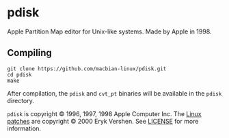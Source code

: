 # pdisk
Apple Partition Map editor for Unix-like systems. Made by Apple in 1998.

## Compiling
```
git clone https://github.com/macbian-linux/pdisk.git
cd pdisk
make
```
After compilation, the `pdisk` and `cvt_pt` binaries will be available in the `pdisk` directory.

`pdisk` is copyright &copy; 1996, 1997, 1998 Apple Computer Inc. The [Linux patches](https://aur.archlinux.org/packages/pdisk) are copyright &copy; 2000 Eryk Vershen. See [LICENSE](LICENSE) for more information.
